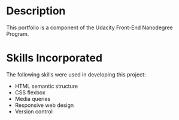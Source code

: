 # Description

This portfolio is a component of the Udacity Front-End Nanodegree Program.

# Skills Incorporated

The following skills were used in developing this project:
* HTML semantic structure
* CSS flexbox
* Media queries
* Responsive web design
* Version control